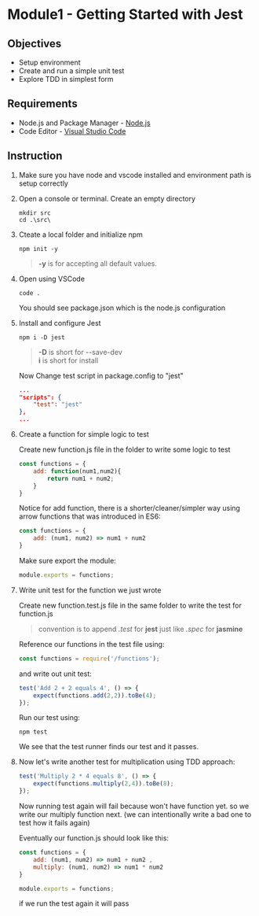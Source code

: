 # Module1 - Getting Started with Jest

## Objectives

* Setup environment
* Create and run a simple unit test
* Explore TDD in simplest form

## Requirements

* Node.js and Package Manager - [Node.js](https://nodejs.org/)
* Code Editor - [Visual Studio Code](https://code.visualstudio.com/)

## Instruction

1. Make sure you have node and vscode installed and environment path is setup correctly
2. Open a console or terminal. Create an empty directory

    ```console
    mkdir src
    cd .\src\
    ```

3. Cteate a local folder and initialize npm

    ```console
    npm init -y
    ```

    > **-y** is for accepting all default values.

4. Open using VSCode

    ```console
    code .
    ```
  
    You should see package.json which is the node.js configuration

5. Install and configure Jest

    ```console
    npm i -D jest
    ```

    >**-D** is short for --save-dev  
    >**i** is short for install

    Now Change test script in package.config to "jest"

    ```json
    ...
    "scripts": {
        "test": "jest"
    },
    ...
    ```

6. Create a function for simple logic to test

    Create new function.js file in the folder to write some logic to test

    ```javascript
    const functions = {
        add: function(num1,num2){
            return num1 + num2;
        }
    }
    ```

    Notice for add function, there is a shorter/cleaner/simpler way using arrow functions that was introduced in ES6:

    ```javascript
    const functions = {
        add: (num1, num2) => num1 + num2
    }
    ```

    Make sure export the module:

    ```javascript
    module.exports = functions;
    ```

7. Write unit test for the function we just wrote

    Create new function.test.js file in the same folder to write the test for function.js
    > convention is to append *.test* for **jest** just like *.spec* for **jasmine**

    Reference our functions in the test file using:

    ```javascript
    const functions = require('/functions');
    ```

    and write out unit test:

    ```javascript
    test('Add 2 + 2 equals 4', () => {
        expect(functions.add(2,2)).toBe(4);
    });
    ```

    Run our test using:

    ```console
    npm test
    ```

    We see that the test runner finds our test and it passes.

8. Now let's write another test for multiplication using TDD approach:

    ```javascript
    test('Multiply 2 * 4 equals 8', () => {
        expect(functions.multiply(2,4)).toBe(8);
    });
    ```

    Now running test again will fail because won't have function yet. so we write our multiply function next. (we can intentionally write a bad one to test how it fails again)

    Eventually our function.js should look like this:

    ```javascript
    const functions = {
        add: (num1, num2) => num1 + num2 ,
        multiply: (num1, num2) => num1 * num2
    }

    module.exports = functions;
    ```

    if we run the test again it will pass
